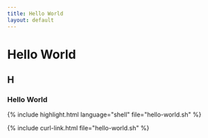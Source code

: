 ```yaml
---
title: Hello World
layout: default
---
```


# Hello World

## H

### Hello World

{% include highlight.html 
    language="shell"
    file="hello-world.sh"
%}

{% include curl-link.html file="hello-world.sh" %}
